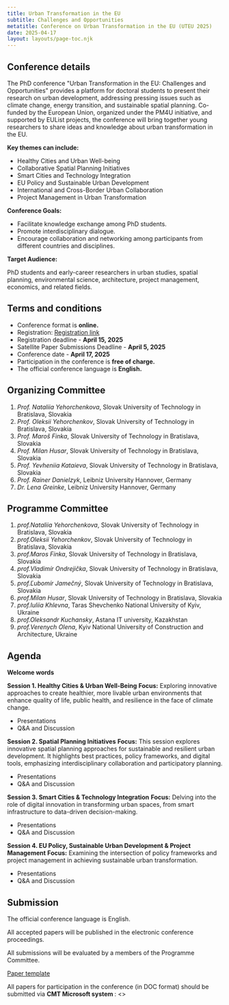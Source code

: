 ```yaml
---
title: Urban Transformation in the EU 
subtitle: Challenges and Opportunities
metatitle: Conference on Urban Transformation in the EU (UTEU 2025)
date: 2025-04-17
layout: layouts/page-toc.njk
---
```


<h2 class="subtitle" id="details">Conference details</h2>

The PhD conference "Urban Transformation in the EU: Challenges and Opportunities" provides a platform for doctoral students to present their research on urban development, addressing pressing issues such as climate change, energy transition, and sustainable spatial planning. Co-funded by the European Union, organized under the PM4U initiative, and supported by EUList projects, the conference will bring together young researchers to share ideas and knowledge about urban transformation in the EU.

<b>Key themes can include:</b>

- Healthy Cities and Urban Well-being
- Collaborative Spatial Planning Initiatives
- Smart Cities and Technology Integration
- EU Policy and Sustainable Urban Development
- International and Cross-Border Urban Collaboration
- Project Management in Urban Transformation

<b>Conference Goals:</b>
- Facilitate knowledge exchange among PhD students.
- Promote interdisciplinary dialogue.
- Encourage collaboration and networking among participants from different countries and disciplines.

<b>Target Audience:</b>

PhD students and early-career researchers in urban studies, spatial planning, environmental science, architecture, project management, economics, and related fields.

<h2 class="subtitle" id="terms">Terms and conditions</h2>

- Conference format is <b>online.</b>
- Registration: <a target="_blank" href="https://docs.google.com/forms/d/e/1FAIpQLSeQeZCeAcnNYSwCKh9CStBAcPSo83UVQOVCYyPyiM6W0656fg/viewform?usp=dialog">Registration link</a>   
- Registration deadline - <b>April 15, 2025</b>
- Satellite Paper Submissions Deadline - <b>April 5, 2025</b> 
- Conference date - <b>April 17, 2025</b>
- Participation in the conference is <b>free of charge.</b>
- The official conference language is <b>English.</b>


<h2 class="subtitle" id="org-committee">Organizing Committee</h2>

1. *Prof. Nataliia Yehorchenkova*, Slovak University of Technology in Bratislava, Slovakia
2. *Prof. Oleksii Yehorchenkov*, Slovak University of Technology in Bratislava, Slovakia
3. *Prof. Maroš Finka*, Slovak University of Technology in Bratislava, Slovakia
4. *Prof. Milan Husar*, Slovak University of Technology in Bratislava, Slovakia
5. *Prof. Yevheniia Kataieva*, Slovak University of Technology in Bratislava, Slovakia 
6. *Prof. Rainer Danielzyk*, Leibniz University Hannover, Germany
7. *Dr. Lena Greinke*, Leibniz University Hannover, Germany


<h2 class="subtitle"id="prg-committee">Programme Committee</h2>

1.	*prof.Nataliia Yehorchenkova*, Slovak University of Technology in Bratislava, Slovakia
2.	*prof.Oleksii Yehorchenkov*, Slovak University of Technology in Bratislava, Slovakia
3.	*prof.Maros Finka*, Slovak University of Technology in Bratislava, Slovakia
4.	*prof.Vladimír Ondrejička*, Slovak University of Technology in Bratislava, Slovakia
5.	*prof.Ľubomír Jamečný*, Slovak University of Technology in Bratislava, Slovakia
6.	*prof.Milan Husar*, Slovak University of Technology in Bratislava, Slovakia
7.	*prof.Iuliia Khlevna*, Taras Shevchenko National University of Kyiv, Ukraine
8.	*prof.Oleksandr Kuchansky*, Astana IT university, Kazakhstan
9.	*prof.Verenych Olena*, Kyiv National University of Construction and Architecture, Ukraine


<h2 class="subtitle" id="programme">Agenda</h2>

**Welcome words**

**Session 1. Healthy Cities & Urban Well-Being**
**Focus:** Exploring innovative approaches to create healthier, more livable urban environments that enhance quality of life, public health, and resilience in the face of climate change.
-	Presentations
-	Q&A and Discussion

**Session 2. Spatial Planning Initiatives**
**Focus:** This session explores innovative spatial planning approaches for sustainable and resilient urban development. It highlights best practices, policy frameworks, and digital tools, emphasizing interdisciplinary collaboration and participatory planning.
-	Presentations
-	Q&A and Discussion

**Session 3. Smart Cities & Technology Integration**
**Focus:** Delving into the role of digital innovation in transforming urban spaces, from smart infrastructure to data-driven decision-making.
-	Presentations
-	Q&A and Discussion

**Session 4. EU Policy, Sustainable Urban Development & Project Management**
**Focus:** Examining the intersection of policy frameworks and project management in achieving sustainable urban transformation.
-	Presentations
-	Q&A and Discussion

<h2 class="subtitle" id="submission">Submission</h2>

The official conference language is English.

All accepted papers will be published in the electronic conference proceedings. 

All submissions will be evaluated by a members of the Programme Committee. 

<a target="_blank" href="https://docs.google.com/document/d/1nhFmiXsdHNyuOikwKZ_okQK4Tzkt_Sv0/edit?usp=sharing&ouid=105461736123353441958&rtpof=true&sd=true">Paper template</a>

All papers for participation in the conference (in DOC format) should be submitted via <b> CMT Microsoft system </b>: <>

